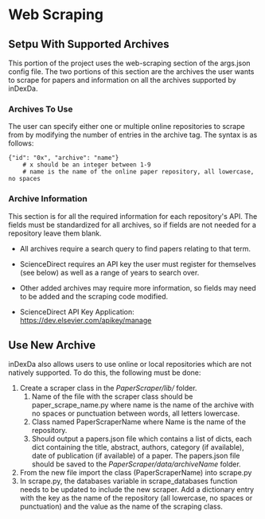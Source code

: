 # Web Scraping
## Setpu With Supported Archives

This portion of the project uses the web-scraping section of the args.json config file.
The two portions of this section are the archives the user wants to scrape for papers and
information on all the archives supported by inDexDa.

### Archives To Use
The user can specify either one or multiple online repositories to scrape from by modifying
the number of entries in the archive tag. The syntax is as follows:
```shell
{"id": "0x", "archive": "name"}
    # x should be an integer between 1-9
    # name is the name of the online paper repository, all lowercase, no spaces
```

### Archive Information
This section is for all the required information for each repository's API. The fields
must be standardized for all archives, so if fields are not needed for a repository
leave them blank.

* All archives require a search query to find papers relating to that term.
* ScienceDirect requires an API key the user must register for themselves (see below) as
well as a range of years to search over.
* Other added archives may require more information, so fields may need to be added and the
scraping code modified.

* ScienceDirect API Key Application: https://dev.elsevier.com/apikey/manage


## Use New Archive

inDexDa also allows users to use online or local repositories which are not natively
supported. To do this, the following must be done:

1. Create a scraper class in the _PaperScraper/lib/_ folder.
    1. Name of the file with the scraper class should be paper_scrape_name.py where name
       is the name of the archive with no spaces or punctuation between words, all
       letters lowercase.
    2. Class named PaperScraperName where Name is the name of the repository.
    3. Should output a papers.json file which contains a list of dicts, each dict containing
        the title, abstract, authors, category (if available), date of publication (if
        available) of a paper. The papers.json file should be saved to the
        _PaperScraper/data/archiveName_ folder.
2. From the new file import the class (PaperScraperName) into scrape.py
3. In scrape.py, the databases variable in scrape_databases function needs to be updated
    to include the new scraper. Add a dictionary entry with the key as the name of the
    repository (all lowercase, no spaces or punctuation) and the value as the name of
    the scraping class.
